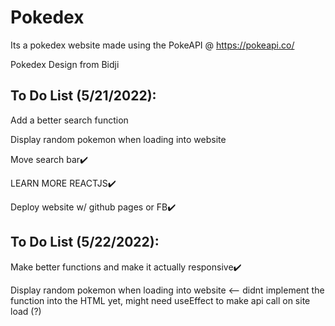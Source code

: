 # Pokedex
Its a pokedex website made using the PokeAPI @ https://pokeapi.co/

Pokedex Design from Bidji

## To Do List (5/21/2022):
Add a better search function

Display random pokemon when loading into website 

Move search bar✔️

LEARN MORE REACTJS✔️

Deploy website w/ github pages or FB✔️

## To Do List (5/22/2022):
Make better functions and make it actually responsive✔️

Display random pokemon when loading into website <-- didnt implement the function into the HTML yet, might need useEffect to make api call on site load (?)
